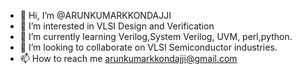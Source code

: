 - 👋 Hi, I’m @ARUNKUMARKKONDAJJI
- 👀 I’m interested in VLSI Design and Verification
- 🌱 I’m currently learning Verilog,System Verilog, UVM, perl,python.
- 💞️ I’m looking to collaborate on VLSI Semiconductor industries.
- 📫 How to reach me arunkumarkkondajji@gmail.com

<!---
ARUNKUMARKKONDAJJI/ARUNKUMARKKONDAJJI is a ✨ special ✨ repository because its `README.md` (this file) appears on your GitHub profile.
You can click the Preview link to take a look at your changes.
--->
